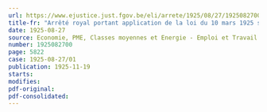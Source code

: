```yaml
---
url: https://www.ejustice.just.fgov.be/eli/arrete/1925/08/27/1925082700/justel
title-fr: "Arrêté royal portant application de la loi du 10 mars 1925 sur les distributions d'énergie électrique, en ce qui concerne les déclarations d'utilité publique"
date: 1925-08-27
source: Economie, PME, Classes moyennes et Energie - Emploi et Travail - Prévoyance Sociale
number: 1925082700
page: 5822
case: 1925-08-27/01
publication: 1925-11-19
starts:
modifies:
pdf-original:
pdf-consolidated:
---
```


